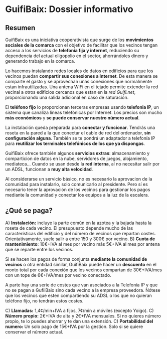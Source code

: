 # GuifiBaix: Dossier informativo

## Resumen

GuifiBaix es una iniciativa cooperativista
que surge de los **movimientos sociales de la comarca**
con el objetivo de facilitar
que los vecinos tengan acceso a los servicios de **telefonía fija y internet**,
reduciendo su dependencia del actual oligopolio en el sector,
ahorrándoles dinero y generando trabajo en la comarca.

Lo hacemos instalando redes locales de datos en edificios
para que los vecinos puedan **compartir sus conexiones a Internet**.
De esta manera se comparte el gasto y
se aprovechan unas conexiones que normalmente estan infrautilizadas.
Una antena WiFi en el tejado permite extender la red vecinal
a otros edificios cercanos que estan en la *red Guifi.net*,
proporcionando una salida adicional en caso de saturación.

El **teléfono fijo** lo proporcionan terceras empresas usando **telefonia IP**,
un sistema que canaliza líneas telefónicas por Internet.
Los precios son mucho **más económicos** y **se puede conservar nuestro número actual**.

La instalación queda preparada para **conectar y funcionar**.
Tendrás una roseta en la pared a la que conectar
el cable de red del ordenador, **sin configuración alguna**.
También se te pondrá un adaptador a telefonía IP para
**reutilizar los terminales telefónicos de los que ya dispongas**.

GuifiBaix ofrece también algunos **servicios extras**:
almacenamiento y comparticion de datos en la nube,
servidores de juegos,
alojamiento,
mediateca...
Cuando se usan desde la **red interna**,
al no necesitar salir por un ADSL,
funcionan a **muy alta velocidad**.

Al considerarse un servicio básico,
no es necesario la aprovacion de la comunidad para instalarlo,
solo comunicarlo al presidente.
Pero sí es necesario tener la aprovación de los vecinos
para gestionar los pagos mediante la comunidad y
conectar los equipos a la luz de la escalera.


## ¿Qué se paga?

A) **Instalación:** incluye la parte común en la azotea y la bajada hasta la roseta de cada vecino.
   El presupuesto depende mucho de las características del edificio y del número de vecinos que repartan costes.
   Orientativamente, suele salir a entre 150 y 300€ por vecino.
B) **Cuota de mantenimiento**: 10€+IVA al mes por vecino más 5€+IVA al mes por antena que se reparte entre los vecinos.

Si se hacen los pagos de forma conjunta 
**mediante la comunidad de vecinos** o otra entidad similar,
GuifiBaix puede hacer un **descuento** en el monto total
por cada conexión que los vecinos compartan
de 30€+IVA/mes con un tope de 6€+IVA/mes por vecino conectado.

A parte hay una serie de costes que van asociados a la Telefonía IP
y que no se pagan a GufiiBaix sino cada vecino a la empresa proveedora.
Nótese que los vecinos que esten compartiendo su ADSL o
los que no quieran teléfono fijo,
no tendrán estos costes.

C) **Llamadas:**
	1,4¢/min+IVA a fijos,
	7¢/min a móviles (excepto Yoigo).
C) **Número propio:** 2€+IVA de alta y 2€+IVA mensuales.
	Si no quieres número propio, te lo puedes ahorrar y te dan una extensión.
C) **Portabilidad del numero:** Un solo pago de 15€+IVA por la gestion.
	Solo si se quiere conservar el número actual.


